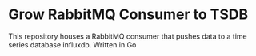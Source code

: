 # Grow RabbitMQ Consumer to TSDB

This repository houses a RabbitMQ consumer that pushes data to a time series database influxdb. Written in Go
